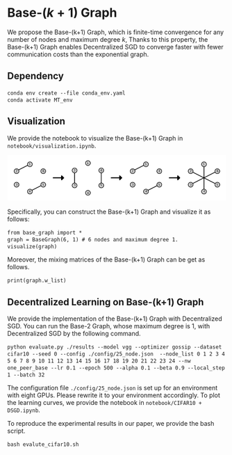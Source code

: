 # Base-$(k+1)$ Graph
We propose the Base-(k+1) Graph, which is finite-time convergence for any number of nodes and maximum degree $k$,
Thanks to this property, the Base-(k+1) Graph enables Decentralized SGD to converge faster with fewer communication costs than the exponential graph.

## Dependency
```
conda env create --file conda_env.yaml
conda activate MT_env
```

## Visualization
We provide the notebook to visualize the Base-(k+1) Graph in `notebook/visualization.ipynb`.

![Base-2 Graph with 6 nodes](pic/base_2_graph_with_6_nodes.png "base2_graph_with_6_nodes")

Specifically, you can construct the Base-(k+1) Graph and visualize it as follows:
```
from base_graph import *
graph = BaseGraph(6, 1) # 6 nodes and maximum degree 1.
visualize(graph)
```

Moreover, the mixing matrices of the Base-(k+1) Graph can be get as follows.
```
print(graph.w_list)
```

## Decentralized Learning on Base-(k+1) Graph
We provide the implementation of the Base-(k+1) Graph with Decentralized SGD.
You can run the Base-2 Graph, whose maximum degree is 1, with Decentralized SGD by the following command.
```
python evaluate.py ./results --model vgg --optimizer gossip --dataset cifar10 --seed 0 --config ./config/25_node.json  --node_list 0 1 2 3 4 5 6 7 8 9 10 11 12 13 14 15 16 17 18 19 20 21 22 23 24 --nw one_peer_base --lr 0.1 --epoch 500 --alpha 0.1 --beta 0.9 --local_step 1 --batch 32
```
The configuration file `./config/25_node.json` is set up for an environment with eight GPUs.
Please rewrite it to your environment accordingly.
To plot the learning curves, we provide the notebook in `notebook/CIFAR10 + DSGD.ipynb`.

To reproduce the experimental results in our paper, we provide the bash script.
```
bash evalute_cifar10.sh
```